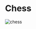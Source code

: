 # Chess

![chess](https://github.com/haolam05/Chess/assets/71291057/c0b24094-f39b-4c1a-924d-b3f4fb206f03)
